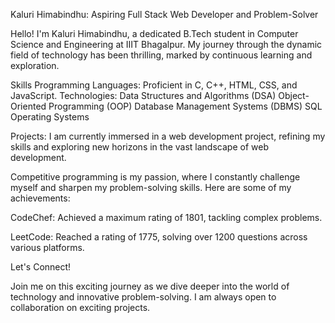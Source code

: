 Kaluri Himabindhu: Aspiring Full Stack Web Developer and Problem-Solver

Hello! I'm Kaluri Himabindhu, a dedicated B.Tech student in Computer Science and Engineering at IIIT Bhagalpur. My journey through the dynamic field of technology has been thrilling, marked by continuous learning and exploration.

Skills
Programming Languages: Proficient in C, C++, HTML, CSS, and JavaScript.
Technologies:
Data Structures and Algorithms (DSA)
Object-Oriented Programming (OOP)
Database Management Systems (DBMS)
SQL
Operating Systems

Projects:
I am currently immersed in a web development project, refining my skills and exploring new horizons in the vast landscape of web development.


Competitive programming is my passion, where I constantly challenge myself and sharpen my problem-solving skills. Here are some of my achievements:

CodeChef: Achieved a maximum rating of 1801, tackling complex problems.

LeetCode: Reached a rating of 1775, solving over 1200 questions across various platforms.

Let's Connect!

Join me on this exciting journey as we dive deeper into the world of technology and innovative problem-solving. I am always open to collaboration on exciting projects.

